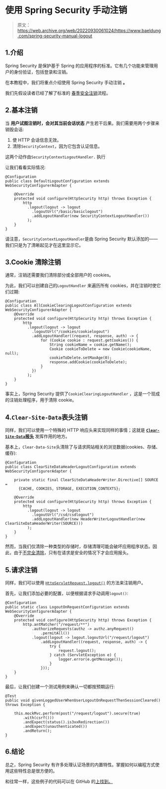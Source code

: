 # 使用 Spring Security 手动注销

> 原文：<https://web.archive.org/web/20220930061024/https://www.baeldung.com/spring-security-manual-logout>

## 1.介绍

Spring Security 是保护基于 Spring 的应用程序的标准。它有几个功能来管理用户的身份验证，包括登录和注销。

在本教程中，我们将重点介绍使用 Spring Security 手动注销 **。**

我们先假设读者已经了解了标准的 [春季安全注销](/web/20220630140457/https://www.baeldung.com/spring-security-logout)流程。

## 2.基本注销

当 **用户试图注销时，会对其当前会话状态** 产生若干后果。我们需要用两个步骤来销毁会话:

1.  使 HTTP 会话信息无效。
2.  清除`SecurityContext`，因为它包含认证信息。

这两个动作由`SecurityContextLogoutHandler.` 执行

让我们看看实际情况:

```
@Configuration
public class DefaultLogoutConfiguration extends WebSecurityConfigurerAdapter {

    @Override
    protected void configure(HttpSecurity http) throws Exception {
        http
          .logout(logout -> logout
            .logoutUrl("/basic/basiclogout")
            .addLogoutHandler(new SecurityContextLogoutHandler())
          );
    }
}
```

请注意，`SecurityContextLogoutHandler`是由 Spring Security 默认添加的——我们只是为了清晰起见才在这里显示它。

## 3.Cookie 清除注销

通常，注销还需要我们清除部分或全部用户的 cookies。

为此，我们可以创建自己的`LogoutHandler` 来遍历所有 cookies，并在注销时使它们过期:

```
@Configuration
public class AllCookieClearingLogoutConfiguration extends WebSecurityConfigurerAdapter {
    @Override
    protected void configure(HttpSecurity http) throws Exception {
        http
          .logout(logout -> logout
            .logoutUrl("/cookies/cookielogout")
            .addLogoutHandler((request, response, auth) -> {
                for (Cookie cookie : request.getCookies()) {
                    String cookieName = cookie.getName();
                    Cookie cookieToDelete = new Cookie(cookieName, null);
                    cookieToDelete.setMaxAge(0);
                    response.addCookie(cookieToDelete);
                }
            })
          );
    }
}
```

事实上，Spring Security 提供了`CookieClearingLogoutHandler` ，这是一个现成的注销处理程序，用于清除 cookie。

## 4.`Clear-Site-Data`表头注销

同样，我们可以使用一个特殊的 HTTP 响应头来实现同样的事情；这就是 [**`Clear-Site-Data`报头**](/web/20220630140457/https://www.baeldung.com/spring-security-clear-site-data-header) 发挥作用的地方。

基本上，`Clear-Data-Site`头清除了与请求网站相关的浏览数据(cookies、存储、缓存):

```
@Configuration
public class ClearSiteDataHeaderLogoutConfiguration extends WebSecurityConfigurerAdapter {

    private static final ClearSiteDataHeaderWriter.Directive[] SOURCE = 
      {CACHE, COOKIES, STORAGE, EXECUTION_CONTEXTS};

    @Override
    protected void configure(HttpSecurity http) throws Exception {
        http
          .logout(logout -> logout
            .logoutUrl("/csd/csdlogout")
            .addLogoutHandler(new HeaderWriterLogoutHandler(new ClearSiteDataHeaderWriter(SOURCE)))
          );
    }
}
```

然而，当我们仅清除一种类型的存储时，存储清理可能会破坏应用程序状态。因此，由于[不完全清除](https://web.archive.org/web/20220630140457/https://w3c.github.io/webappsec-clear-site-data/#incomplete)，只有在请求是安全的情况下才会应用报头。

## 5.请求注销

同样，我们可以使用 [`HttpServletRequest.logout()`](https://web.archive.org/web/20220630140457/https://docs.spring.io/spring-security/site/docs/current/reference/html5/#servletapi-logout) 的方法来注销用户。

首先，让我们添加必要的配置，以便根据请求手动调用`logout()`:

```
@Configuration
public static class LogoutOnRequestConfiguration extends WebSecurityConfigurerAdapter {
    @Override
    protected void configure(HttpSecurity http) throws Exception {
        http.antMatcher("/request/**")
            .authorizeRequests(authz -> authz.anyRequest()
                .permitAll())
            .logout(logout -> logout.logoutUrl("/request/logout")
                .addLogoutHandler((request, response, auth) -> {
                    try {
                        request.logout();
                    } catch (ServletException e) {
                        logger.error(e.getMessage());
                    }
                }));
    }
}
```

最后，让我们创建一个测试用例来确认一切都按预期运行:

```
@Test
public void givenLoggedUserWhenUserLogoutOnRequestThenSessionCleared() throws Exception {

    this.mockMvc.perform(post("/request/logout").secure(true)
        .with(csrf()))
        .andExpect(status().is3xxRedirection())
        .andExpect(unauthenticated())
        .andReturn();
}
```

## 6.结论

总之，Spring Security 有许多处理认证场景的内置特性。掌握如何以编程方式使用这些特性总是很方便的。

和往常一样，这些例子的代码可以在 GitHub 的[上找到。](https://web.archive.org/web/20220630140457/https://github.com/eugenp/tutorials/tree/master/spring-security-modules/spring-5-security)